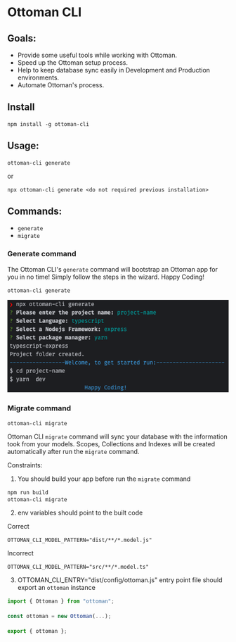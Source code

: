 # Ottoman CLI

## Goals:
- Provide some useful tools while working with Ottoman.
- Speed up the Ottoman setup process.
- Help to keep database sync easily in Development and Production environments.
- Automate Ottoman's process.

## Install
```shell
npm install -g ottoman-cli
```

## Usage:
```shell
ottoman-cli generate
```
or
```shell
npx ottoman-cli generate <do not required previous installation>
```

## Commands:
- `generate`
- `migrate`

### Generate command

The Ottoman CLI's `generate` command will bootstrap an Ottoman app for you in no time!
Simply follow the steps in the wizard. Happy Coding!

```shell
ottoman-cli generate
```

![generate.png](generate.png)

### Migrate command

```shell
ottoman-cli migrate
```

Ottoman CLI `migrate` command will sync your database with the information took from your models.
Scopes, Collections and Indexes will be created automatically after run the `migrate` command.

Constraints:
1. You should build your app before run the `migrate` command
```shell
npm run build
ottoman-cli migrate
```
2. env variables should point to the built code

Correct
```dotenv
OTTOMAN_CLI_MODEL_PATTERN="dist/**/*.model.js"
```
Incorrect
```dotenv
OTTOMAN_CLI_MODEL_PATTERN="src/**/*.model.ts"
```
3. OTTOMAN_CLI_ENTRY="dist/config/ottoman.js" entry point file should export an `ottoman` instance
```ts
import { Ottoman } from "ottoman";

const ottoman = new Ottoman(...);

export { ottoman };
```
